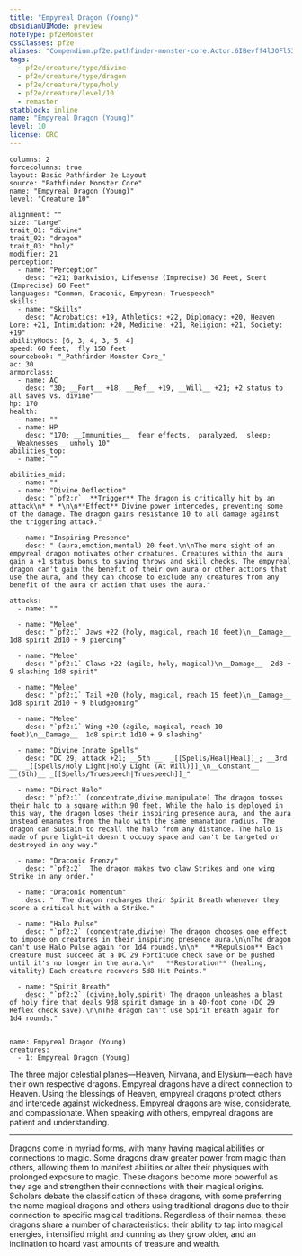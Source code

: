 ```yaml
---
title: "Empyreal Dragon (Young)"
obsidianUIMode: preview
noteType: pf2eMonster
cssClasses: pf2e
aliases: "Compendium.pf2e.pathfinder-monster-core.Actor.6IBevff4lJOFl539" 
tags:
  - pf2e/creature/type/divine
  - pf2e/creature/type/dragon
  - pf2e/creature/type/holy
  - pf2e/creature/level/10
  - remaster
statblock: inline
name: "Empyreal Dragon (Young)"
level: 10
license: ORC
---
```


```statblock
columns: 2
forcecolumns: true
layout: Basic Pathfinder 2e Layout
source: "Pathfinder Monster Core"
name: "Empyreal Dragon (Young)"
level: "Creature 10"

alignment: ""
size: "Large"
trait_01: "divine"
trait_02: "dragon"
trait_03: "holy"
modifier: 21
perception:
  - name: "Perception"
    desc: "+21; Darkvision, Lifesense (Imprecise) 30 Feet, Scent (Imprecise) 60 Feet"
languages: "Common, Draconic, Empyrean; Truespeech"
skills:
  - name: "Skills"
    desc: "Acrobatics: +19, Athletics: +22, Diplomacy: +20, Heaven Lore: +21, Intimidation: +20, Medicine: +21, Religion: +21, Society: +19"
abilityMods: [6, 3, 4, 3, 5, 4]
speed: 60 feet,  fly 150 feet
sourcebook: "_Pathfinder Monster Core_"
ac: 30
armorclass:
  - name: AC
    desc: "30; __Fort__ +18, __Ref__ +19, __Will__ +21; +2 status to all saves vs. divine"
hp: 170
health:
  - name: ""
  - name: HP
    desc: "170; __Immunities__  fear effects,  paralyzed,  sleep; __Weaknesses__ unholy 10"
abilities_top:
  - name: ""

abilities_mid:
  - name: ""
  - name: "Divine Deflection"
    desc: "`pf2:r`  **Trigger** The dragon is critically hit by an attack\n* * *\n\n**Effect** Divine power intercedes, preventing some of the damage. The dragon gains resistance 10 to all damage against the triggering attack."

  - name: "Inspiring Presence"
    desc: " (aura,emotion,mental) 20 feet.\n\nThe mere sight of an empyreal dragon motivates other creatures. Creatures within the aura gain a +1 status bonus to saving throws and skill checks. The empyreal dragon can't gain the benefit of their own aura or other actions that use the aura, and they can choose to exclude any creatures from any benefit of the aura or action that uses the aura."

attacks:
  - name: ""

  - name: "Melee"
    desc: "`pf2:1` Jaws +22 (holy, magical, reach 10 feet)\n__Damage__  1d8 spirit 2d10 + 9 piercing"

  - name: "Melee"
    desc: "`pf2:1` Claws +22 (agile, holy, magical)\n__Damage__  2d8 + 9 slashing 1d8 spirit"

  - name: "Melee"
    desc: "`pf2:1` Tail +20 (holy, magical, reach 15 feet)\n__Damage__  1d8 spirit 2d10 + 9 bludgeoning"

  - name: "Melee"
    desc: "`pf2:1` Wing +20 (agile, magical, reach 10 feet)\n__Damage__  1d8 spirit 1d10 + 9 slashing"

  - name: "Divine Innate Spells"
    desc: "DC 29, attack +21; __5th __  _[[Spells/Heal|Heal]]_; __3rd __  _[[Spells/Holy Light|Holy Light (At Will)]]_\n__Constant__  __(5th)__ _[[Spells/Truespeech|Truespeech]]_"

  - name: "Direct Halo"
    desc: "`pf2:1` (concentrate,divine,manipulate) The dragon tosses their halo to a square within 90 feet. While the halo is deployed in this way, the dragon loses their inspiring presence aura, and the aura instead emanates from the halo with the same emanation radius. The dragon can Sustain to recall the halo from any distance. The halo is made of pure light—it doesn't occupy space and can't be targeted or destroyed in any way."

  - name: "Draconic Frenzy"
    desc: "`pf2:2`  The dragon makes two claw Strikes and one wing Strike in any order."

  - name: "Draconic Momentum"
    desc: "  The dragon recharges their Spirit Breath whenever they score a critical hit with a Strike."

  - name: "Halo Pulse"
    desc: "`pf2:2` (concentrate,divine) The dragon chooses one effect to impose on creatures in their inspiring presence aura.\n\nThe dragon can't use Halo Pulse again for 1d4 rounds.\n\n*   **Repulsion** Each creature must succeed at a DC 29 Fortitude check save or be pushed until it's no longer in the aura.\n*   **Restoration** (healing, vitality) Each creature recovers 5d8 Hit Points."

  - name: "Spirit Breath"
    desc: "`pf2:2` (divine,holy,spirit) The dragon unleashes a blast of holy fire that deals 9d8 spirit damage in a 40-foot cone (DC 29 Reflex check save).\n\nThe dragon can't use Spirit Breath again for 1d4 rounds."
 
```

```encounter-table
name: Empyreal Dragon (Young)
creatures:
  - 1: Empyreal Dragon (Young)
```



The three major celestial planes—Heaven, Nirvana, and Elysium—each have their own respective dragons. Empyreal dragons have a direct connection to Heaven. Using the blessings of Heaven, empyreal dragons protect others and intercede against wickedness. Empyreal dragons are wise, considerate, and compassionate. When speaking with others, empyreal dragons are patient and understanding.

* * *

Dragons come in myriad forms, with many having magical abilities or connections to magic. Some dragons draw greater power from magic than others, allowing them to manifest abilities or alter their physiques with prolonged exposure to magic. These dragons become more powerful as they age and strengthen their connections with their magical origins. Scholars debate the classification of these dragons, with some preferring the name magical dragons and others using traditional dragons due to their connection to specific magical traditions. Regardless of their names, these dragons share a number of characteristics: their ability to tap into magical energies, intensified might and cunning as they grow older, and an inclination to hoard vast amounts of treasure and wealth.
